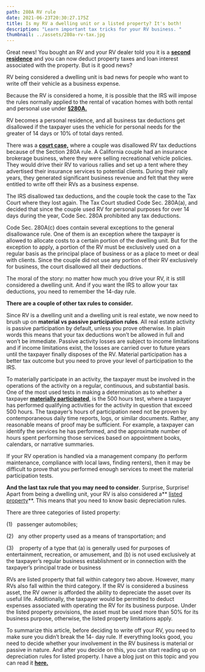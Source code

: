```yaml
---
path: 280A RV rule
date: 2021-06-23T20:30:27.175Z
title: Is my RV a dwelling unit or a listed property? It's both!
description: "Learn important tax tricks for your RV business. "
thumbnail: ../assets/280a-rv-tax.jpg
---
```

Great news! You bought an RV and your RV dealer told you it is a **[second residence](https://www.law.cornell.edu/definitions/uscode.php?width=840&height=800&iframe=true&def_id=26-USC-551373876-323844782&term_occur=999&term_src=title:26:subtitle:A:chapter:1:subchapter:B:part:IX:section:280A)** and you can now deduct property taxes and loan interest associated with the property. But is it good news?

RV being considered a dwelling unit is bad news for people who want to write off their vehicle as a business expense.

Because the RV is considered a home, it is possible that the IRS will impose the rules normally applied to the rental of vacation homes with both rental and personal use under **[§280A.](https://www.law.cornell.edu/uscode/text/26/280A#f_1)**

RV becomes a personal residence, and all business tax deductions get disallowed if the taxpayer uses the vehicle for personal needs for the greater of 14 days or 10% of total days rented.

There was a **[court case,](https://caselaw.findlaw.com/us-9th-circuit/1764989.html)** where a couple was disallowed RV tax deductions because of the Section 280A rule. A California couple had an insurance brokerage business, where they were selling recreational vehicle policies. They would drive their RV to various rallies and set up a tent where they advertised their insurance services to potential clients. During their rally years, they generated significant business revenue and felt that they were entitled to write off their RVs as a business expense.

The IRS disallowed tax deductions, and the couple took the case to the Tax Court where they lost again. The Tax Court studied Code Sec. 280A(a), and decided that since the couple used RV for personal purposes for over 14 days during the year, Code Sec. 280A prohibited any tax deductions.

Code Sec. 280A(c) does contain several exceptions to the general disallowance rule. One of them is an exception where the taxpayer is allowed to allocate costs to a certain portion of the dwelling unit. But for the exception to apply, a portion of the RV must be exclusively used on a regular basis as the principal place of business or as a place to meet or deal with clients. Since the couple did not use any portion of their RV exclusively for business, the court disallowed all their deductions.

The moral of the story: no matter how much you drive your RV, it is still considered a dwelling unit. And if you want the IRS to allow your tax deductions, you need to remember the 14-day rule.

**There are a couple of other tax rules to consider.**

Since RV is a dwelling unit and a dwelling unit is real estate, we now need to brush up on **material vs passive participation rules**. All real estate activity is passive participation by default, unless you prove otherwise. In plain words this means that your tax deductions won’t be allowed in full and won’t be immediate. Passive activity losses are subject to income limitations and if income limitations exist, the losses are carried over to future years until the taxpayer finally disposes of the RV. Material participation has a better tax outcome but you need to prove your level of participation to the IRS.

To materially participate in an activity, the taxpayer must be involved in the operations of the activity on a regular, continuous, and substantial basis. One of the most used tests in making a determination as to whether a taxpayer **[materially participated](https://www.accountingtools.com/articles/material-participation.html)**, is the 500 hours test, where a taxpayer has performed qualifying activities for the activity in question that exceed 500 hours. The taxpayer’s hours of participation need not be proven by contemporaneous daily time reports, logs, or similar documents. Rather, any reasonable means of proof may be sufficient. For example, a taxpayer can identify the services he has performed, and the approximate number of hours spent performing those services based on appointment books, calendars, or narrative summaries.

If your RV operation is handled via a management company (to perform maintenance, compliance with local laws, finding renters), then it may be difficult to prove that you performed enough services to meet the material participation tests.

**And the last tax rule that you may need to consider**. Surprise, Surprise! Apart from being a dwelling unit, your RV is also considered a** [listed property](https://corporatefinanceinstitute.com/resources/knowledge/accounting/listed-property/)**. This means that you need to know basic depreciation rules.

There are three categories of listed property:

(1)   passenger automobiles;

(2)   any other property used as a means of transportation; and

(3)    property of a type that (a) is generally used for purposes of entertainment, recreation, or amusement, and (b) is not used exclusively at the taxpayer’s regular business establishment or in connection with the taxpayer’s principal trade or business

RVs are listed property that fall within category two above. However, many RVs also fall within the third category. If the RV is considered a business asset, the RV owner is afforded the ability to depreciate the asset over its useful life. Additionally, the taxpayer would be permitted to deduct expenses associated with operating the RV for its business purpose. Under the listed property provisions, the asset must be used more than 50% for its business purpose, otherwise, the listed property limitations apply.

To summarize this article, before deciding to write off your RV, you need to make sure you didn’t break the 14- day rule. If everything looks good, you need to decide whether your involvement in the RV business is material or passive in nature. And after you decide on this, you can start reading up on depreciation rules for listed property. I have a blog just on this topic and you can read it **[here.](https://rvtaxgroup.com/blog/can-i-write-off-my-rv/)**